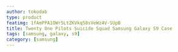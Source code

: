 ```yaml
---
author: tokodab
type: product
featimg: 1fAmPPA1OWr5LtZKVkq58sVeWz4V-SUpB
title: Twenty One Pilots Suicide Squad Samsung Galaxy S9 Case
tags: [samsung, galaxy, s9]
category: [samsung]
---
```

